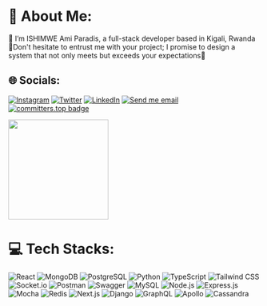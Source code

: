 # 💫 About Me:
🫥 I’m ISHIMWE Ami Paradis, a full-stack developer based in Kigali, Rwanda<br/>
🚀Don't hesitate to entrust me with your project; I promise to design a system that not only meets but exceeds your expectations🌟

## 🌐 Socials:
[![Instagram](https://img.shields.io/badge/Instagram-%23E4405F.svg?logo=Instagram&logoColor=white)](https://www.instagram.com/ami_paradis/) [![Twitter](https://img.shields.io/badge/Twitter-%231DA1F2.svg?logo=Twitter&logoColor=white)](https://twitter.com/@AmiParadis) 
[![LinkedIn](https://img.shields.io/badge/LinkedIn-%230077B5.svg?logo=linkedin&logoColor=white)](https://www.linkedin.com/in/ishimwe-ami-paradis-14b34026a/)
[![Send me email](https://img.shields.io/badge/--gmail?label=Gmail&logo=Gmail&style=social)](mailto:pishimweaime7@gmail.com)
[![committers.top badge](https://user-badge.committers.top/rwanda/mugishaj092.svg)](https://user-badge.committers.top/rwanda/mugishaj092)

<div style="display:flex;">
  
  <img src='https://github-readme-stats.vercel.app/api?username=amiparadis250&show_icons=true&locale=en' style="height:200px;">
 

</div>








# 💻 Tech Stacks:
![React](https://img.shields.io/badge/react-%2320232a.svg?style=for-the-badge&logo=react&logoColor=%2361DAFB) 
![MongoDB](https://img.shields.io/badge/MongoDB-%234ea94b.svg?style=for-the-badge&logo=mongodb&logoColor=white) 
![PostgreSQL](https://img.shields.io/badge/PostgreSQL-%23316192.svg?style=for-the-badge&logo=postgresql&logoColor=white) 
![Python](https://img.shields.io/badge/python-%2314354C.svg?style=for-the-badge&logo=python&logoColor=white) 
![TypeScript](https://img.shields.io/badge/typescript-%23007ACC.svg?style=for-the-badge&logo=typescript&logoColor=white) 
![Tailwind CSS](https://img.shields.io/badge/tailwindcss-%2338B2AC.svg?style=for-the-badge&logo=tailwind-css&logoColor=white) 
![Socket.io](https://img.shields.io/badge/Socket.io-black?style=for-the-badge&logo=socket.io&badgeColor=010101) 
![Postman](https://img.shields.io/badge/Postman-FF6C37?style=for-the-badge&logo=postman&logoColor=white) 
![Swagger](https://img.shields.io/badge/-Swagger-%23Clojure?style=for-the-badge&logo=swagger&logoColor=white) 
![MySQL](https://img.shields.io/badge/MySQL-00000F?style=for-the-badge&logo=mysql&logoColor=white) 
![Node.js](https://img.shields.io/badge/node.js-6DA55F?style=for-the-badge&logo=node.js&logoColor=white) 
![Express.js](https://img.shields.io/badge/express.js-%23404d59.svg?style=for-the-badge&logo=express&logoColor=%2361DAFB) 
![Mocha](https://img.shields.io/badge/Mocha-8D6748?style=for-the-badge&logo=mocha&logoColor=white) 
![Redis](https://img.shields.io/badge/Redis-%23C82C24.svg?style=for-the-badge&logo=redis&logoColor=white) 
![Next.js](https://img.shields.io/badge/Next.js-%23000000.svg?style=for-the-badge&logo=next.js&logoColor=white) 
![Django](https://img.shields.io/badge/Django-%23092E20.svg?style=for-the-badge&logo=django&logoColor=white) 
![GraphQL](https://img.shields.io/badge/GraphQL-%E10098.svg?style=for-the-badge&logo=graphql&logoColor=white) 
![Apollo](https://img.shields.io/badge/Apollo-%23E10098.svg?style=for-the-badge&logo=apollo&logoColor=white) 
![Cassandra](https://img.shields.io/badge/Cassandra-%23F2D600.svg?style=for-the-badge&logo=apachecassandra&logoColor=white)









